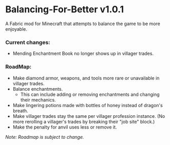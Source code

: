 # Balancing-For-Better v1.0.1
A Fabric mod for Minecraft that attempts to balance the game to be more enjoyable.

### Current changes:
* Mending Enchantment Book no longer shows up in villager trades.

### RoadMap:
* Make diamond armor, weapons, and tools more rare or unavailable in villager trades.
* Balance enchantments.
  * This can include adding or removing enchantments and changing their mechanics.
* Make lingering potions made with bottles of honey instead of dragon's breath.
* Make villager trades stay the same per villager profession instance. (No more rerolling a villager's trades by breaking their "job site" block.)
* Make the penalty for anvil uses less or remove it.

_Note: Roadmap is subject to change._
